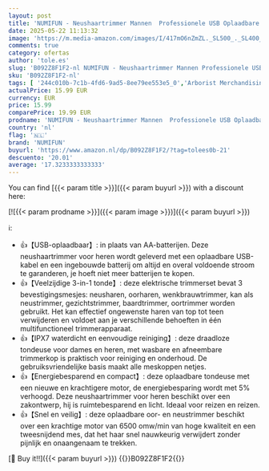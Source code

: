```yaml
---
layout: post
title: 'NUMIFUN - Neushaartrimmer Mannen  Professionele USB Oplaadbare Neustrimmer  3 in 1 Neushaartrimmer met IPX7 Waterdicht  Dubbele Messen  Gemakkelijk Schoonmaken'
date: 2025-05-22 11:13:32
image: 'https://m.media-amazon.com/images/I/417mO6nZmZL._SL500_._SL400_.jpg'
comments: true
category: ofertas
author: 'tole.es'
slug: 'B092Z8F1F2-nl NUMIFUN - Neushaartrimmer Mannen Professionele USB...'
sku: 'B092Z8F1F2-nl'
tags: [ '244c010b-7c1b-4fd6-9ad5-8ee79ee553e5_0','Arborist Merchandising Root','Beauty','Beauty & persoonlijke verzorging','Haartrimmers & lichaamsgroomers','Heren trimmers & lichaamsgroomers','Mannelijke verzorging','Persoonlijke Verzorgingsapparaten','Scheer- & ontharingsproducten','Scheren en ontharen','Self Service','Special Features Stores','Trimmers voor oor- & neushaar voor heren','numifun','🇳🇱', ]
actualPrice: 15.99 EUR
currency: EUR
price: 15.99
comparePrice: 19.99 EUR
prodname: 'NUMIFUN - Neushaartrimmer Mannen  Professionele USB Oplaadbare Neustrimmer  3 in 1 Neushaartrimmer met IPX7 Waterdicht  Dubbele Messen  Gemakkelijk Schoonmaken'
country: 'nl'
flag: '🇳🇱'
brand: 'NUMIFUN'
buyurl: 'https://www.amazon.nl/dp/B092Z8F1F2/?tag=tolees0b-21'
descuento: '20.01'
average: '17.3233333333333'
---
```


You can find [{{< param title >}}]({{< param buyurl >}}) with a discount here:

[![{{< param prodname >}}]({{< param image >}})]({{< param buyurl >}})

ℹ️:

- 👍【USB-oplaadbaar】: in plaats van AA-batterijen. Deze neushaartrimmer voor heren wordt geleverd met een oplaadbare USB-kabel en een ingebouwde batterij om altijd en overal voldoende stroom te garanderen, je hoeft niet meer batterijen te kopen.
- 👍【Veelzijdige 3-in-1 tonde】: deze elektrische trimmerset bevat 3 bevestigingsmesjes: neusharen, oorharen, wenkbrauwtrimmer, kan als neustrimmer, gezichtstrimmer, baardtrimmer, oortrimmer worden gebruikt. Het kan effectief ongewenste haren van top tot teen verwijderen en voldoet aan je verschillende behoeften in één multifunctioneel trimmerapparaat.
- 👍【IPX7 waterdicht en eenvoudige reiniging】: deze draadloze tondeuse voor dames en heren, met wasbare en afneembare trimmerkop is praktisch voor reiniging en onderhoud. De gebruiksvriendelijke basis maakt alle meskoppen netjes.
- 👍【Energiebesparend en compact】: deze oplaadbare tondeuse met een nieuwe en krachtigere motor, de energiebesparing wordt met 5% verhoogd. Deze neushaartrimmer voor heren beschikt over een zakontwerp, hij is ruimtebesparend en licht. Ideaal voor reizen en reizen.
- 👍【Snel en veilig】: deze oplaadbare oor- en neustrimmer beschikt over een krachtige motor van 6500 omw/min van hoge kwaliteit en een tweesnijdend mes, dat het haar snel nauwkeurig verwijdert zonder pijnlijk en onaangenaam te trekken.

[🛒 Buy it!!]({{< param buyurl >}})
{{<world>}}B092Z8F1F2{{</world>}}
